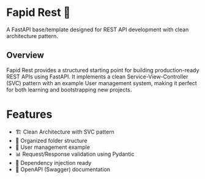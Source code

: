# Fapid Rest 🚀

A FastAPI base/template designed for REST API development with clean architecture pattern.

## Overview

Fapid Rest provides a structured starting point for building production-ready REST APIs using FastAPI. It implements a clean Service-View-Controller (SVC) pattern with an example User management system, making it perfect for both learning and bootstrapping new projects.

# Features

- 🏗️ Clean Architecture with SVC pattern
- 📁 Organized folder structure
- 👤 User management example
- 📊 Request/Response validation using Pydantic
- 🎯 Dependency injection ready
- 📝 OpenAPI (Swagger) documentation